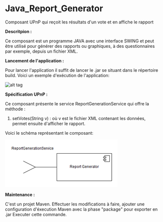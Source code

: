# Java_Report_Generator
Composant UPnP qui reçoit les résultats d'un vote et en affiche le rapport

<strong>Descritpion : </strong>

Ce composant est un programme JAVA avec une interface SWING et peut être utilisé pour générer des rapports ou graphiques,
à des questionnaires par exemple, depuis un fichier XML.

<strong>Lancement de l'application : </strong>

Pour lancer l'application il suffit de lancer le .jar se situant dans le répertoire build.
Voici un exemple d'exécution de l'application:

![alt tag]()

<strong>Spécification UPnP : </strong>

Ce composant présente le service ReportGenerationService qui offre la méthode : 

  1) setVotes(String v) : où v est le fichier XML contenant les données, permet ensuite d'afficher le rapport.
  
Voici le schéma représentant le composant:

![alt tag](https://github.com/components-upnp/Java_Generateur_De_Rapport/blob/master/Report_Generator.png)

<strong>Maintenance : </strong>

C'est un projet Maven. Effectuer les modifications à faire,
ajouter une configuration d'éxecution Maven avec la phase "package" pour exporter en .jar
Executer cette commande.

